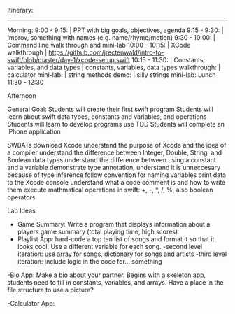 Itinerary:
_____________________________________________________________________________________________________________________________
Morning: 		9:00 - 9:15:    | PPT with big goals, objectives, agenda
		      	9:15 - 9:30:    | Improv, something with names (e.g. name/rhyme/motion)
          		9:30 - 10:00:   | Command line walk through and mini-lab
          		10:00 - 10:15:  | XCode walkthrough
                          		| https://github.com/jrectenwald/intro-to-swift/blob/master/day-1/xcode-setup.swift
		      	10:15 - 11:30:  | Constants, variables, and data types
                          		| constants, variables, data types walkthrough:
	                          	| calculator mini-lab: 
	                          	| string methods demo:
                          		| silly strings mini-lab:
Lunch 			11:30 - 12:30

Afternoon

General Goal: 
Students will create their first swift program
Students will learn about swift data types, constants and variables, and operations
Students will learn to develop programs use TDD
Students will complete an iPhone application


SWBATs
download Xcode
understand the purpose of Xcode and the idea of a compiler
understand the difference between Integer, Double, String, and Boolean data types 
understand the difference between using a constant and a variable
demonstrate type annotation, understand it is unneccesary because of type inference
follow convention for naming variables
print data to the Xcode console
understand what a code comment is and how to write them
execute mathmatical operations in swift: +, -, *, /, %, also boolean operators



Lab Ideas
- Game Summary: Write a program that displays information about a players game summary (total playing time, high scores)
- Playlist App: hard-code a top ten list of songs and format it so that it looks cool. Use a different variable for each song.
        -second level iteration: use array for songs, dictionary for songs and artists
        -third level iteration: include logic in the code for... something

-Bio App: Make a bio about your partner. Begins with a skeleton app, students need to fill in constants, variables, and arrays. Have a place in the file structure to use a picture? 


-Calculator App: 
